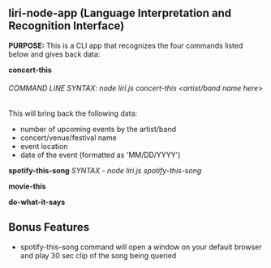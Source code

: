 ## liri-node-app (Language Interpretation and Recognition Interface)
**PURPOSE:** This is a CLI app that recognizes the four commands listed below and gives back data:

**concert-this**
###### COMMAND LINE SYNTAX: node liri.js concert-this <artist/band name here>
This will bring back the following data:
 * number of upcoming events by the artist/band
 * concert/venue/festival name
 * event location
 * date of the event (formatted as 'MM/DD/YYYY')
  
[]()

**spotify-this-song** *SYNTAX - node liri.js spotify-this-song <song name here>*
  
**movie-this**

**do-what-it-says**

## Bonus Features
* spotify-this-song command will open a window on your default browser and play 30 sec clip of the song being queried
